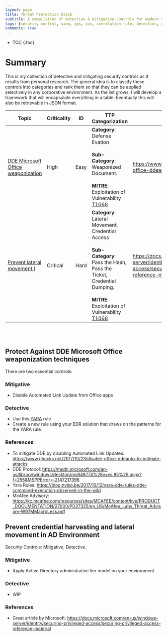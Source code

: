```yaml
---
layout: page
title: Threat Protection Stack
subtitle: A compilation of detective & mitigative controls for modern threats
tags: [security control, siem, ips, ioc, correlation rule, detection, mitigation, threat, darkquasar]
comments: true
---
```


* TOC
{:toc}

# Summary
This is my collection of detective and mitigating security controls as it results from personal research. The general idea is to classify these controls into categories and rank them so that they can be applied selectively in any corporative environment. As the list grows, I will develop a framework that will encapsulate everything in a table. Eventually this will also be retrievable in JSON format. 

| Topic                                                                                                                                               | Criticality | ID   | TTP Categorization                                                                                                                                                                                                                        | References                                                                                                                        | 
|-----------------------------------------------------------------------------------------------------------------------------------------------------|-------------|------|-------------------------------------------------------------------------------------------------------------------------------------------------------------------------------------------------------------------------------------------|-----------------------------------------------------------------------------------------------------------------------------------| 
| [DDE Microsoft Office weaponization](https://www.eideon.com/Threat_Protection_Stack/#protect-against-dde-microsoft-office-weaponization-techniques) | High        | Easy | **Category**: Defense Evation <br><br> **Sub-Category**: Weaponized Document. <br><br> **MITRE**: Exploitation of Vulnerability [T1068](https://attack.mitre.org/wiki/Technique/T1068)                                                    | https://www.ghacks.net/2017/10/23/disable-office-ddeauto-to-mitigate-attacks                                                     | 
| [Prevent lateral movement I](https://www.eideon.com/Threat_Protection_Stack/#prevent-credential-harvesting-and-lateral-movement-in-AD-Environment)  | Critical    | Hard | **Category**: Lateral Movement, Credential Access <br><br> **Sub-Category**: Pass the Hash, Pass the Ticket, Credential Dumping. <br><br> **MITRE**: Exploitation of Vulnerability [T1068](https://attack.mitre.org/wiki/Technique/T1068) | https://docs.microsoft.com/en-us/windows-server/identity/securing-privileged-access/securing-privileged-access-reference-material | 

<br>
<br>

## Protect Against DDE Microsoft Office weaponization techniques
There are two essential controls:

### Mitigative
* Disable Automated Link Update from Office apps

### Detective
* Use this [YARA](https://raw.githubusercontent.com/darkquasar/InfoSec_Tools/master/YARA_Rules/DDE_OfficeExploit.yar) rule
* Create a new rule using your EDR solution that draws on the patterns for the YARA rule

### References
* To mitigate DDE by disabling Automated Link Updates: https://www.ghacks.net/2017/10/23/disable-office-ddeauto-to-mitigate-attacks
* DDE Protocol: https://msdn.microsoft.com/en-us/library/windows/desktop/ms648774%28v=vs.85%29.aspx?f=255&MSPPError=-2147217396
* Yara Rules: https://blog.nviso.be/2017/10/12/yara-dde-rules-dde-command-execution-observed-in-the-wild
* McAfee Advisory: https://kc.mcafee.com/resources/sites/MCAFEE/content/live/PRODUCT_DOCUMENTATION/27000/PD27325/en_US/McAfee_Labs_Threat_Advisory-W97MMacroLess.pdf

## Prevent credential harvesting and lateral movement in AD Environment
Security Controls: Mitigative, Detective. 

### Mitigative
* Apply Active Directory administrative tier model on your environment

### Detective
* WIP

### References
* Great article by Microsoft: https://docs.microsoft.com/en-us/windows-server/identity/securing-privileged-access/securing-privileged-access-reference-material
